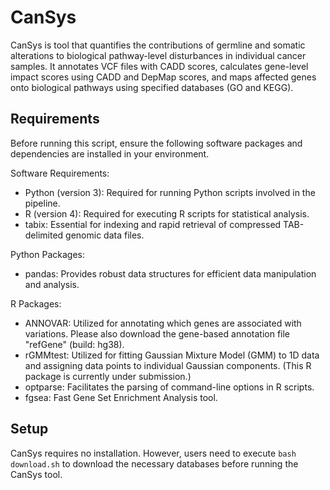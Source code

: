 # CanSys
CanSys is tool that quantifies the contributions of germline and somatic alterations to biological pathway-level disturbances in individual cancer samples. It annotates VCF files with CADD scores, calculates gene-level impact scores using CADD and DepMap scores, and maps affected genes onto biological pathways using specified databases (GO and KEGG).

## Requirements
Before running this script, ensure the following software packages and dependencies are installed in your environment.

Software Requirements:
 - Python (version 3): Required for running Python scripts involved in the pipeline.
 - R (version 4): Required for executing R scripts for statistical analysis.
 - tabix: Essential for indexing and rapid retrieval of compressed TAB-delimited genomic data files.

Python Packages:
- pandas: Provides robust data structures for efficient data manipulation and analysis.

R Packages:
- ANNOVAR: Utilized for annotating which genes are associated with variations. Please also download the gene-based annotation file "refGene" (build: hg38).
- rGMMtest: Utilized for fitting Gaussian Mixture Model (GMM) to 1D data and assigning data points to individual Gaussian components. (This R package is currently under submission.)
- optparse: Facilitates the parsing of command-line options in R scripts.
- fgsea: Fast Gene Set Enrichment Analysis tool.

## Setup
CanSys requires no installation. However, users need to execute `bash download.sh` to download the necessary databases before running the CanSys tool.

